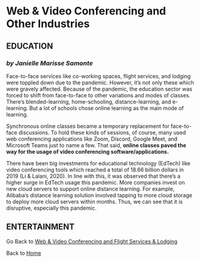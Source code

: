 # Web & Video Conferencing and Other Industries

## EDUCATION
### *by Janielle Marisse Samonte*

Face-to-face services like co-working spaces, flight services, and lodging were toppled down due to the pandemic. However, it’s not only these which were gravely affected. Because of the pandemic, the education sector was forced to shift from face-to-face to other variations and modes of classes. There’s blended-learning, home-schooling, distance-learning, and e-learning. But a lot of schools chose online learning as the main mode of learning.

Synchronous online classes became a temporary replacement for face-to-face discussions. To hold these kinds of sessions, of course, many used web conferencing applications like Zoom, Discord, Google Meet, and Microsoft Teams just to name a few. That said, **online classes paved the way for the usage of video conferencing software/applications.** 

There have been big investments for educational technology (EdTech) like video conferencing tools which reached a total of 18.66 billion dollars in 2019 (Li & Lalani, 2020). In line with this, it was observed that there’s a higher surge in EdTech usage this pandemic. More companies invest on new cloud servers to support online distance learning. For example, Alibaba’s distance learning solution involved tapping to more cloud storage to deploy more cloud servers within months. Thus, we can see that it is disruptive, especially this pandemic.

## ENTERTAINMENT


Go Back to [Web & Video Conferencing and Flight Services & Lodging](fourth.md)                                  

Back to [Home](index.md)

